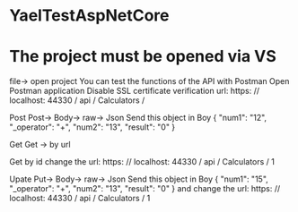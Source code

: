 # YaelTestAspNetCore
# The project must be opened via VS
file-> open project
You can test the functions of the API with Postman
Open Postman application
Disable SSL certificate verification
url:
https: // localhost: 44330 / api / Calculators /

Post
Post-> Body-> raw-> Json
Send this object in Boy
  {
     "num1": "12",
     "_operator": "+",
     "num2": "13",
     "result": "0"
   }
   
Get
Get -> by url

Get by id
change the url:
https: // localhost: 44330 / api / Calculators / 1

Upate
Put-> Body-> raw-> Json
Send this object in Boy
  {
     "num1": "15",
     "_operator": "+",
     "num2": "13",
     "result": "0"
   }
and change the url:
https: // localhost: 44330 / api / Calculators / 1

